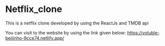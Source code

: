 # Netflix_clone
This is a netflix clone developed by using the ReactJs and TMDB api

You can visit to the website by using the link given below:
https://voluble-beijinho-9cce74.netlify.app/
